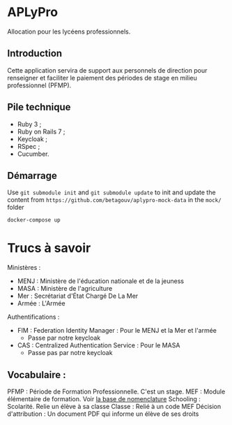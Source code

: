 # APLyPro

Allocation pour les lycéens professionnels.

## Introduction

Cette application servira de support aux personnels de direction pour
renseigner et faciliter le paiement des périodes de stage en milieu
professionnel (PFMP).

## Pile technique

- Ruby 3 ;
- Ruby on Rails 7 ;
- Keycloak ;
- RSpec ;
- Cucumber.

## Démarrage

Use `git submodule init` and `git submodule update` to init and update the content from `https://github.com/betagouv/aplypro-mock-data` in the `mock/` folder

```sh
docker-compose up
```


# Trucs à savoir

Ministères :
- MENJ : Ministère de l'éducation nationale et de la jeuness
- MASA : Ministère de l'agriculture
- Mer : Secrétariat d'État Chargé De La Mer
- Armée : L'Armée

Authentifications :
- FIM : Federation Identity Manager : Pour le MENJ et la Mer et l'armée
  - Passe par notre keycloak
- CAS : Centralized Authentication Service : Pour le MASA
  - Passe pas par notre keycloak

## Vocabulaire :

PFMP : Période de Formation Professionnelle. C'est un stage.
MEF : Module élémentaire de formation. Voir [la base de nomenclature](https://infocentre.pleiade.education.fr/bcn/workspace/viewTable/n/N_MEF)
Schooling : Scolarité. Relie un élève à sa classe
Classe : Relié à un code MEF
Décision d'attribution : Un document PDF qui informe un élève de ses droits
